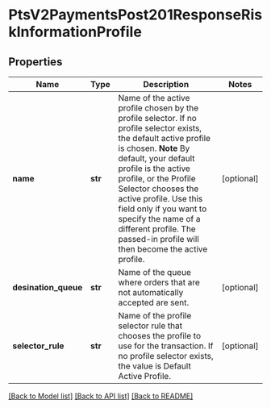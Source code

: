 # PtsV2PaymentsPost201ResponseRiskInformationProfile

## Properties
Name | Type | Description | Notes
------------ | ------------- | ------------- | -------------
**name** | **str** | Name of the active profile chosen by the profile selector. If no profile selector exists, the default active profile is chosen.  **Note** By default, your default profile is the active profile, or the Profile Selector chooses the active profile. Use this field only if you want to specify the name of a different profile. The passed-in profile will then become the active profile.  | [optional] 
**desination_queue** | **str** | Name of the queue where orders that are not automatically accepted are sent.  | [optional] 
**selector_rule** | **str** | Name of the profile selector rule that chooses the profile to use for the transaction. If no profile selector exists, the value is Default Active Profile.  | [optional] 

[[Back to Model list]](../README.md#documentation-for-models) [[Back to API list]](../README.md#documentation-for-api-endpoints) [[Back to README]](../README.md)



